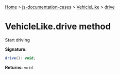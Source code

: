 [Home](./index) &gt; [js-documentation-cases](./js-documentation-cases.md) &gt; [VehicleLike](./js-documentation-cases.vehiclelike.md) &gt; [drive](./js-documentation-cases.vehiclelike.drive.md)

# VehicleLike.drive method

Start driving

**Signature:**
```javascript
drive(): void;
```
**Returns:** `void`

